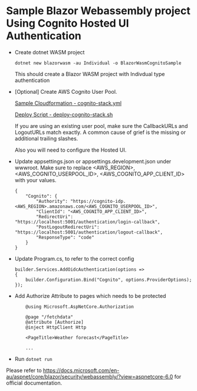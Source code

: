 # Sample Blazor Webassembly project Using Cognito Hosted UI Authentication

- Create dotnet WASM project

    ```dotnet new blazorwasm -au Individual -o BlazorWasmCognitoSample```

    This should create a Blazor WASM project with Indivdual type authentication

- [Optional] Create AWS Cognito User Pool. 

    [Sample Cloudformation - cognito-stack.yml](./.cloudformation/cognito-stack.yml)

    [Deploy Script - deploy-cognito-stack.sh](./.cloudformation/deploy-cognito-stack.sh)

    If you are using an existing user pool, make sure the CallbackURLs and LogoutURLs match exactly.  A common cause of grief is the missing or additional trailing slashes.

    Also you will need to configure the Hosted UI.

- Update appsettings.json or appsettings.development.json under wwwroot.  Make sure to replace <AWS_REGION>, <AWS_COGNITO_USERPOOL_ID>, <AWS_COGNITO_APP_CLIENT_ID> with your values.
    ```
    {
        "Cognito": {
            "Authority": "https://cognito-idp.<AWS_REGION>.amazonaws.com/<AWS_COGNITO_USERPOOL_ID>",
            "ClientId": "<AWS_COGNITO_APP_CLIENT_ID>",
            "RedirectUri": "https://localhost:5001/authentication/login-callback",
            "PostLogoutRedirectUri": "https://localhost:5001/authentication/logout-callback",
            "ResponseType": "code"
        }
    }
    ```
- Update Program.cs, to refer to the correct config
    ```
    builder.Services.AddOidcAuthentication(options =>
    {
        builder.Configuration.Bind("Cognito", options.ProviderOptions);
    });
    ```    
    
- Add Authorize Attribute to pages which needs to be protected
    ```
        @using Microsoft.AspNetCore.Authorization

        @page "/fetchdata"
        @attribute [Authorize]
        @inject HttpClient Http

        <PageTitle>Weather forecast</PageTitle>

        ...
    ```

- Run
    ```dotnet run```

Please refer to https://docs.microsoft.com/en-au/aspnet/core/blazor/security/webassembly/?view=aspnetcore-6.0 for official documentation.